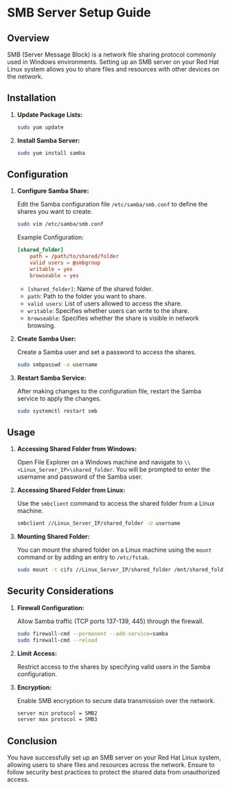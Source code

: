 # SMB Server Setup Guide

## Overview

SMB (Server Message Block) is a network file sharing protocol commonly used in Windows environments. Setting up an SMB server on your Red Hat Linux system allows you to share files and resources with other devices on the network.

## Installation

1. **Update Package Lists:**

    ```bash
    sudo yum update
    ```

2. **Install Samba Server:**

    ```bash
    sudo yum install samba
    ```

## Configuration

1. **Configure Samba Share:**

    Edit the Samba configuration file `/etc/samba/smb.conf` to define the shares you want to create.

    ```bash
    sudo vim /etc/samba/smb.conf
    ```

    Example Configuration:

    ```conf
    [shared_folder]
        path = /path/to/shared/folder
        valid users = @smbgroup
        writable = yes
        browseable = yes
    ```

    - `[shared_folder]`: Name of the shared folder.
    - `path`: Path to the folder you want to share.
    - `valid users`: List of users allowed to access the share.
    - `writable`: Specifies whether users can write to the share.
    - `browseable`: Specifies whether the share is visible in network browsing.

2. **Create Samba User:**

    Create a Samba user and set a password to access the shares.

    ```bash
    sudo smbpasswd -a username
    ```

3. **Restart Samba Service:**

    After making changes to the configuration file, restart the Samba service to apply the changes.

    ```bash
    sudo systemctl restart smb
    ```

## Usage

1. **Accessing Shared Folder from Windows:**

    Open File Explorer on a Windows machine and navigate to `\\<Linux_Server_IP>\shared_folder`. You will be prompted to enter the username and password of the Samba user.

2. **Accessing Shared Folder from Linux:**

    Use the `smbclient` command to access the shared folder from a Linux machine.

    ```bash
    smbclient //Linux_Server_IP/shared_folder -U username
    ```

3. **Mounting Shared Folder:**

    You can mount the shared folder on a Linux machine using the `mount` command or by adding an entry to `/etc/fstab`.

    ```bash
    sudo mount -t cifs //Linux_Server_IP/shared_folder /mnt/shared_folder -o username=username,password=password
    ```

## Security Considerations

1. **Firewall Configuration:**

    Allow Samba traffic (TCP ports 137-139, 445) through the firewall.

    ```bash
    sudo firewall-cmd --permanent --add-service=samba
    sudo firewall-cmd --reload
    ```

2. **Limit Access:**

    Restrict access to the shares by specifying valid users in the Samba configuration.

3. **Encryption:**

    Enable SMB encryption to secure data transmission over the network.

    ```bash
    server min protocol = SMB2
    server max protocol = SMB3
    ```

## Conclusion

You have successfully set up an SMB server on your Red Hat Linux system, allowing users to share files and resources across the network. Ensure to follow security best practices to protect the shared data from unauthorized access.
